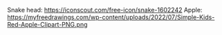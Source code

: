 Snake head: https://iconscout.com/free-icon/snake-1602242
Apple: https://myfreedrawings.com/wp-content/uploads/2022/07/Simple-Kids-Red-Apple-Clipart-PNG.png